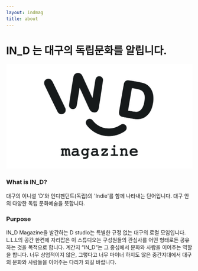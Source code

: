 ```yaml
---
layout: indmag
title: about
---
```

# IN_D 는 대구의 독립문화를 알립니다.



![indmag](/assets/images/indmag.svg)

### What is IN_D?

대구의 이니셜 'D'와 인디펜던트(독립)의 'Indie'를 함께 나타내는 단어입니다. 대구 안의 다양한 독립 문화예술을 뜻합니다.



### Purpose

IN_D Magazine을 발간하는 D studio는 특별한 규정 없는 대구의 로컬 모임입니다. L.L.L의 공간 한켠에 자리잡은 이 스튜디오는 구성원들의 관심사를 어떤 형태로든 공유하는 것을 목적으로 합니다. 계간지 “IN_D”는 그 중심에서 문화와 사람을 이어주는 역할을 합니다. 너무 상업적이지 않은, 그렇다고 너무 마이너 하지도 않은 중간지대에서 대구의 문화와 사람들을 이어주는 다리가 되길 바랍니다.



